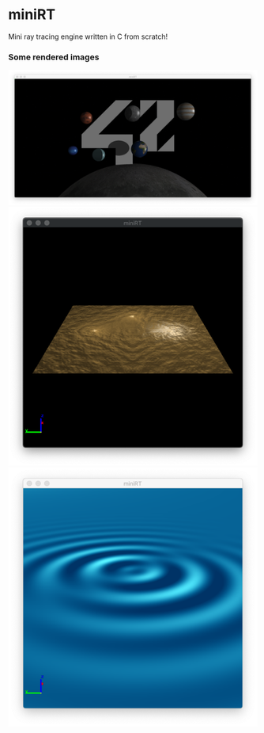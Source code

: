 # miniRT
Mini ray tracing engine written in C from scratch!

### Some rendered images

![picture alt](rendered_images/galaxia42.png "hello world!")
![picture alt](rendered_images/bumpmap.png "hello world!")
![picture alt](rendered_images/cylinder.png "hello world!")
